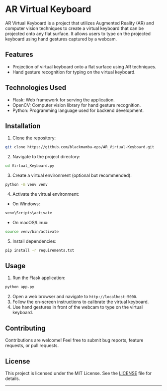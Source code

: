 # AR Virtual Keyboard

AR Virtual Keyboard is a project that utilizes Augmented Reality (AR) and computer vision techniques to create a virtual keyboard that can be projected onto any flat surface. It allows users to type on the projected keyboard using hand gestures captured by a webcam.

## Features

- Projection of virtual keyboard onto a flat surface using AR techniques.
- Hand gesture recognition for typing on the virtual keyboard.

## Technologies Used

- Flask: Web framework for serving the application.
- OpenCV: Computer vision library for hand gesture recognition.
- Python: Programming language used for backend development.

## Installation

1. Clone the repository:

```bash
git clone https://github.com/blackmamba-ops/AR_Virtual-Keyboard.git
```

2. Navigate to the project directory:

```bash
cd Virtual_Keyboard.py
```

3. Create a virtual environment (optional but recommended):

```bash
python -m venv venv
```

4. Activate the virtual environment:

- On Windows:

```bash
venv\Scripts\activate
```

- On macOS/Linux:

```bash
source venv/bin/activate
```

5. Install dependencies:

```bash
pip install -r requirements.txt
```

## Usage

1. Run the Flask application:

```bash
python app.py
```

2. Open a web browser and navigate to `http://localhost:5000`.
3. Follow the on-screen instructions to calibrate the virtual keyboard.
4. Use hand gestures in front of the webcam to type on the virtual keyboard.

## Contributing

Contributions are welcome! Feel free to submit bug reports, feature requests, or pull requests.

## License

This project is licensed under the MIT License. See the [LICENSE](LICENSE) file for details.

---

